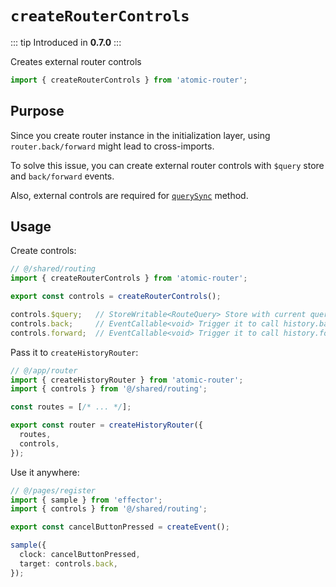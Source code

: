 # `createRouterControls`

::: tip
Introduced in **0.7.0**
:::

Creates external router controls

```ts
import { createRouterControls } from 'atomic-router';
```

## Purpose
Since you create router instance in the initialization layer, using `router.back/forward` might lead to cross-imports.

To solve this issue, you can create external router controls with `$query` store and `back/forward` events.

Also, external controls are required for [`querySync`](/api/query-sync) method.

## Usage

Create controls:

```ts
// @/shared/routing
import { createRouterControls } from 'atomic-router';

export const controls = createRouterControls();

controls.$query;   // StoreWritable<RouteQuery> Store with current query params
controls.back;     // EventCallable<void> Trigger it to call history.back
controls.forward;  // EventCallable<void> Trigger it to call history.forward
```

Pass it to `createHistoryRouter`:
```ts
// @/app/router
import { createHistoryRouter } from 'atomic-router';
import { controls } from '@/shared/routing';

const routes = [/* ... */];

export const router = createHistoryRouter({
  routes,
  controls,
});
```

Use it anywhere:
```ts
// @/pages/register
import { sample } from 'effector';
import { controls } from '@/shared/routing';

export const cancelButtonPressed = createEvent();

sample({
  clock: cancelButtonPressed,
  target: controls.back,
});
```
